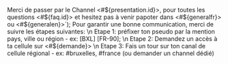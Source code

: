 Merci de passer par le Channel <#${presentation.id}>, 
pour toutes les questions <#${faq.id}> et hesitez pas à venir papoter dans <#${generalfr}> ou <#${generalen}>`);
Pour garantir une bonne communication, merci de suivre les étapes suivantes: \n
Etape 1: préfixer ton pseudo par la mention pays, ville ou région - ex: [BXL] [FR-90];  \n
Etape 2: Demandez un accès à ta cellule sur <#${demande}> \n
Etape 3: Fais un tour sur ton canal de cellule régional - ex: #bruxelles, #france (ou demander un channel dédié)
